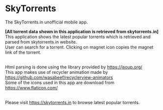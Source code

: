 # SkyTorrents
The SkyTorrents.in unofficial mobile app.

<b>[All torrent data shown in this application is retrieved from skytorrents.in]</b><br/>
This application shows the latest popular torrents which is retrieved and parsed from skytorrents.in website.<br/>
User can search for a torrent. Clicking on magnet icon copies the magnet link of the torrent.<br/><br/>

Html parsing is done using the library provided by https://jsoup.org/<br/>
This app makes use of recycler animation made by https://github.com/wasabeef/recyclerview-animators<br/>
Some of the icons used in this app are download from https://www.flaticon.com/<br/><br/>

Please visit https://skytorrents.in to browse latest popular torrents.

